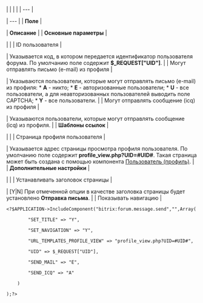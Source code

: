 |  |  |  |
| --- |

| --- |
| **Поле** |

| **Описание** |
| **Основные параметры** |

| |
| ID пользователя |

| Указывается код, в котором передается идентификатор пользователя форума. По умолчанию поле содержит **$\_REQUEST["UID"]**. |
| Могут отправлять письмо (e-mail) из профиля |

| Указываются пользователи, которые могут отправлять письмо (e-mail) из профиля:  * **A** - никто; * **E** - авторизованные пользователи; * **U** - все пользователи, а для неавторизованных пользователей выводить поле CAPTCHA; * **Y** - все пользователи. |
| Могут отправлять сообщение (icq) из профиля |

| Указываются пользователи, которые могут отправлять сообщение (icq) из профиля. |
| **Шаблоны ссылок** |

| |
| Страница профиля пользователя |

| Указывается адрес страницы просмотра профиля пользователя. По умолчанию поле содержит **profile\_view.php?UID=#UID#**.  Такая страница может быть создана с помощью компонента [Пользователь (профиль)](/user_help/components/obschenie/forum/forum_user_profile_view.php). |
| **Дополнительные настройки** |

| |
| Устанавливать заголовок страницы |

| [Y|N] При отмеченной опции в качестве заголовка страницы будет установлено **Отправка письма**. |
| Показывать навигацию |

```
<?$APPLICATION->IncludeComponent("bitrix:forum.message.send","",Array(

		"SET_TITLE" => "Y",

		"SET_NAVIGATION" => "Y",

		"URL_TEMPLATES_PROFILE_VIEW" => "profile_view.php?UID=#UID#",

		"UID" => $_REQUEST["UID"],

		"SEND_MAIL" => "E",

		"SEND_ICQ" => "A"

	)

);?>


```